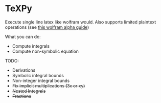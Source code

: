 # TeXPy
Execute single line latex like wolfram would. Also supports limited plaintext operations (see [this wolfram alpha guide](https://www.wolframalpha.com/examples/Integrals.html))

What you can do:
+ Compute integrals
+ Compute non-symbolic equation

TODO:
+ Derivations
+ Symbolic integral bounds
+ Non-integer integral bounds
+ ~~Fix implicit multiplications (3x or xy)~~
+ ~~Nested Integrals~~
+ ~~Fractions~~